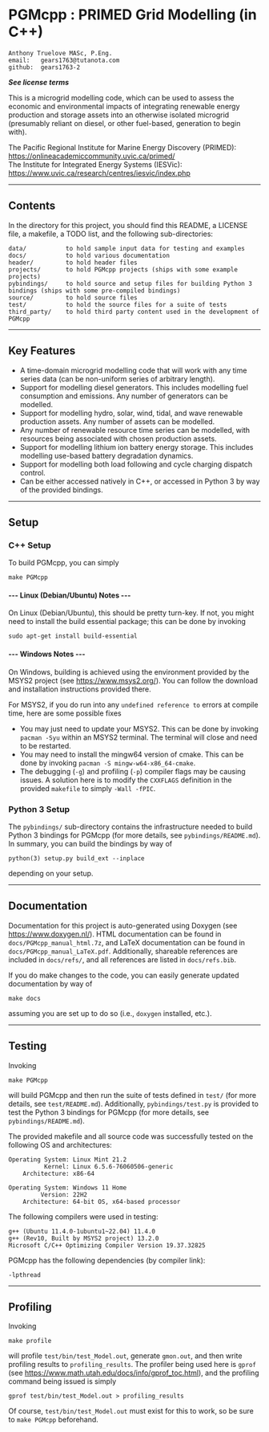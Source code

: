 # PGMcpp : PRIMED Grid Modelling (in C++)

    Anthony Truelove MASc, P.Eng.
    email:   gears1763@tutanota.com
    github:  gears1763-2

***See license terms***


This is a microgrid modelling code, which can be used to assess the economic and
environmental impacts of integrating renewable energy production and storage assets 
into an otherwise isolated microgrid (presumably reliant on diesel, or other
fuel-based, generation to begin with).

The Pacific Regional Institute for Marine Energy Discovery (PRIMED): <https://onlineacademiccommunity.uvic.ca/primed/><br>
The Institute for Integrated Energy Systems (IESVic): <https://www.uvic.ca/research/centres/iesvic/index.php>

--------


## Contents

In the directory for this project, you should find this README, a LICENSE file, a
makefile, a TODO list, and the following sub-directories:

    data/           to hold sample input data for testing and examples
    docs/           to hold various documentation
    header/         to hold header files
    projects/       to hold PGMcpp projects (ships with some example projects)
    pybindings/     to hold source and setup files for building Python 3 bindings (ships with some pre-compiled bindings)
    source/         to hold source files
    test/           to hold the source files for a suite of tests
    third_party/    to hold third party content used in the development of PGMcpp

--------


## Key Features

  * A time-domain microgrid modelling code that will work with any time series data (can be non-uniform series of arbitrary length).
  * Support for modelling diesel generators. This includes modelling fuel consumption and emissions. Any number of generators can be modelled.
  * Support for modelling hydro, solar, wind, tidal, and wave renewable production assets. Any number of assets can be modelled.
  * Any number of renewable resource time series can be modelled, with resources being associated with chosen production assets.
  * Support for modelling lithium ion battery energy storage. This includes modelling use-based battery degradation dynamics.
  * Support for modelling both load following and cycle charging dispatch control.
  * Can be either accessed natively in C++, or accessed in Python 3 by way of the provided bindings.

--------


## Setup

### C++ Setup

To build PGMcpp, you can simply

    make PGMcpp

#### --- Linux (Debian/Ubuntu) Notes ---

On Linux (Debian/Ubuntu), this should be pretty turn-key. If not, you might need to
install the build essential package; this can be done by invoking

    sudo apt-get install build-essential

#### --- Windows Notes ---

On Windows, building is achieved using the environment provided by the MSYS2 project
(see <https://www.msys2.org/>). You can follow the download and installation instructions
provided there.

For MSYS2, if you do run into any `undefined reference to` errors at compile time, here
are some possible fixes

  * You may just need to update your MSYS2. This can be done by invoking `pacman -Syu` within an MSYS2 terminal. The terminal will close and need to be restarted.
  * You may need to install the mingw64 version of cmake. This can be done by invoking `pacman -S mingw-w64-x86_64-cmake`.
  * The debugging (`-g`) and profiling (`-p`) compiler flags may be causing issues. A solution here is to modify the `CXXFLAGS` definition in the provided `makefile` to simply `-Wall -fPIC`.

### Python 3 Setup

The `pybindings/` sub-directory contains the infrastructure needed to build Python 3 
bindings for PGMcpp (for more details, see `pybindings/README.md`). In summary, you can 
build the bindings by way of

    python(3) setup.py build_ext --inplace

depending on your setup.

--------


## Documentation

Documentation for this project is auto-generated using Doxygen
(see <https://www.doxygen.nl/>). HTML documentation can be found in
`docs/PGMcpp_manual_html.7z`, and LaTeX documentation can be found in
`docs/PGMcpp_manual_LaTeX.pdf`. Additionally, shareable references are included in
`docs/refs/`, and all references are listed in `docs/refs.bib`.

If you do make changes to the code, you can easily generate updated documentation by way
of

    make docs

assuming you are set up to do so (i.e., `doxygen` installed, etc.).

--------


## Testing

Invoking

    make PGMcpp

will build PGMcpp and then run the suite of tests defined in `test/` (for more details,
see `test/README.md`). Additionally, `pybindings/test.py` is provided to test the Python
3 bindings for PGMcpp (for more details, see `pybindings/README.md`).

The provided makefile and all source code was successfully tested on the following OS
and architectures:

    Operating System: Linux Mint 21.2
              Kernel: Linux 6.5.6-76060506-generic
        Architecture: x86-64

    Operating System: Windows 11 Home
             Version: 22H2
        Architecture: 64-bit OS, x64-based processor


The following compilers were used in testing:

    g++ (Ubuntu 11.4.0-1ubuntu1~22.04) 11.4.0
    g++ (Rev10, Built by MSYS2 project) 13.2.0
    Microsoft C/C++ Optimizing Compiler Version 19.37.32825


PGMcpp has the following dependencies (by compiler link):

    -lpthread

--------


## Profiling

Invoking

    make profile

will profile `test/bin/test_Model.out`, generate `gmon.out`, and then write profiling
results to `profiling_results`. The profiler being used here is `gprof` (see
<https://www.math.utah.edu/docs/info/gprof_toc.html>), and the profiling command being
issued is simply

    gprof test/bin/test_Model.out > profiling_results

Of course, `test/bin/test_Model.out` must exist for this to work, so be sure to 
`make PGMcpp` beforehand.
